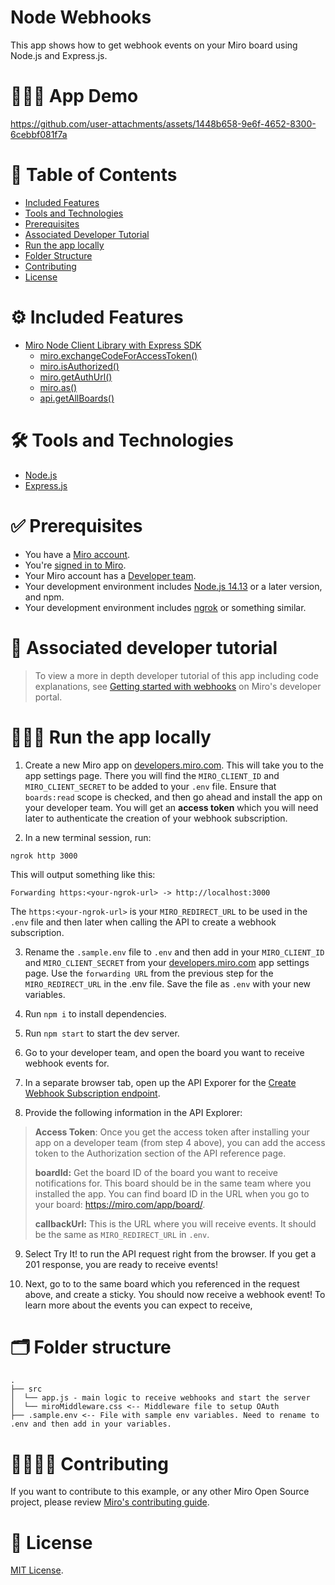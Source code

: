 # Node Webhooks

This app shows how to get webhook events on your Miro board using Node.js and Express.js.

# 👨🏻‍💻 App Demo

https://github.com/user-attachments/assets/1448b658-9e6f-4652-8300-6cebbf081f7a

# 📒 Table of Contents

- [Included Features](#features)
- [Tools and Technologies](#tools)
- [Prerequisites](#prerequisites)
- [Associated Developer Tutorial](#tutorial)
- [Run the app locally](#run)
- [Folder Structure](#folder)
- [Contributing](#contributing)
- [License](#license)

# ⚙️ Included Features <a name="features"></a>

- [Miro Node Client Library with Express SDK](https://miroapp.github.io/api-clients/node/index.html)
  - [miro.exchangeCodeForAccessToken()](https://miroapp.github.io/api-clients/node/classes/index.Miro.html#exchangeCodeForAccessToken)
  - [miro.isAuthorized()](https://miroapp.github.io/api-clients/node/classes/index.Miro.html#isAuthorized)
  - [miro.getAuthUrl()](https://miroapp.github.io/api-clients/node/classes/index.Miro.html#getAuthUrl)
  - [miro.as()](https://miroapp.github.io/api-clients/node/classes/index.Miro.html#as)
  - [api.getAllBoards()](https://miroapp.github.io/api-clients/node/classes/index.MiroApi.html#getAllBoards)

# 🛠️ Tools and Technologies <a name="tools"></a>

- [Node.js](https://nodejs.org/en)
- [Express.js](https://expressjs.com/)

# ✅ Prerequisites <a name="prerequisites"></a>

- You have a [Miro account](https://miro.com/signup/).
- You're [signed in to Miro](https://miro.com/login/).
- Your Miro account has a [Developer team](https://developers.miro.com/docs/create-a-developer-team).
- Your development environment includes [Node.js 14.13](https://nodejs.org/en/download) or a later version, and npm.
- Your development environment includes [ngrok](https://ngrok.com/) or something similar.

# 📖 Associated developer tutorial <a name="tutorial"></a>

> To view a more in depth developer tutorial of this app including code explanations, see [Getting started with webhooks](https://developers.miro.com/docs/getting-started-with-webhooks) on Miro's developer portal.

# 🏃🏽‍♂️ Run the app locally <a name="run"></a>

1. Create a new Miro app on [developers.miro.com](https://developers.miro.com/). This will take you to the app settings page. There you
   will find the `MIRO_CLIENT_ID` and `MIRO_CLIENT_SECRET` to be added to your `.env` file. Ensure that `boards:read` scope is checked,
   and then go ahead and install the app on your developer team. You will get an **access token** which you will need later to
   authenticate the creation of your webhook subscription.

2. In a new terminal session, run:

```
ngrok http 3000
```

This will output something like this:

```
Forwarding https:<your-ngrok-url> -> http://localhost:3000
```

The `https:<your-ngrok-url>` is your `MIRO_REDIRECT_URL` to be used in the `.env` file and then later when calling the API to create a webhook subscription.

3. Rename the `.sample.env` file to `.env` and then add in your `MIRO_CLIENT_ID` and `MIRO_CLIENT_SECRET` from your [developers.miro.com](https://developers.miro.com/) app settings page. Use the `forwarding URL` from the previous step for the `MIRO_REDIRECT_URL` in the .env file. Save the file as `.env` with your new variables.

4. Run `npm i` to install dependencies.

5. Run `npm start` to start the dev server.

6. Go to your developer team, and open the board you want to receive webhook events for.

7. In a separate browser tab, open up the API Exporer for the [Create Webhook Subscription endpoint](https://developers.miro.com/reference/create-board-subscription).

8. Provide the following information in the API Explorer:

> **Access Token**: Once you get the access token after installing your app on a developer team (from step 4 above), you can add the access token to the Authorization section of the API reference page.
>
> **boardId:** Get the board ID of the board you want to receive notifications for. This board should be in the same team where you installed the app. You can find board ID in the URL when you go to your board: https://miro.com/app/board/<boardId>.
>
> **callbackUrl:** This is the URL where you will receive events. It should be the same as `MIRO_REDIRECT_URL` in `.env`.

9. Select Try It! to run the API request right from the browser. If you get a 201 response, you are ready to receive events!

10. Next, go to to the same board which you referenced in the request above, and create a sticky. You should now receive a webhook event! To learn more about the events you can expect to receive,

# 🗂️ Folder structure <a name="folder"></a>

```
.
├── src
│  └── app.js - main logic to receive webhooks and start the server
│  └── miroMiddleware.css <-- Middleware file to setup OAuth
├── .sample.env <-- File with sample env variables. Need to rename to .env and then add in your variables.
```

# 🫱🏻‍🫲🏽 Contributing <a name="contributing"></a>

If you want to contribute to this example, or any other Miro Open Source project, please review [Miro's contributing guide](https://github.com/miroapp/app-examples/blob/main/CONTRIBUTING.md).

# 🪪 License <a name="license"></a>

[MIT License](https://github.com/miroapp/app-examples/blob/main/LICENSE).
